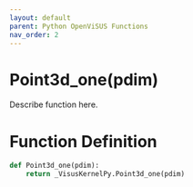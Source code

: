 ```yaml
---
layout: default
parent: Python OpenViSUS Functions
nav_order: 2
---
```


# Point3d_one(pdim)

Describe function here.

# Function Definition

```python
def Point3d_one(pdim):
    return _VisusKernelPy.Point3d_one(pdim)

```
